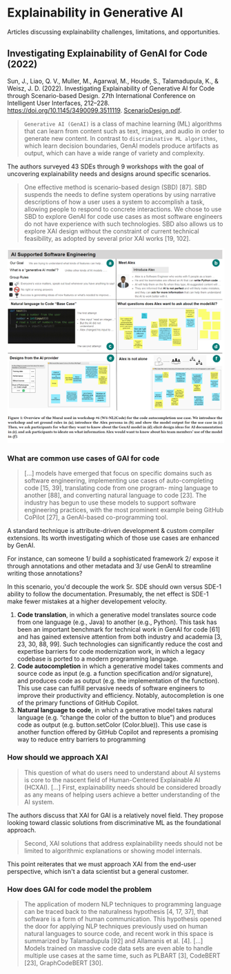 # Explainability in Generative AI

Articles discussing explainability challenges, limitations, and opportunities.

## Investigating Explainability of GenAI for Code (2022)

Sun, J., Liao, Q. V., Muller, M., Agarwal, M., Houde, S., Talamadupula, K., & Weisz, J. D. (2022). Investigating Explainability of Generative AI for Code through Scenario-based Design. 27th International Conference on Intelligent User Interfaces, 212–228. https://doi.org/10.1145/3490099.3511119. [ScenarioDesign.pdf](ScenarioDesign.pdf).

> `Generative AI (GenAI)` is a class of machine learning (ML) algorithms that can learn from content such as text, images, and audio in order to generate new content. In contrast to `discriminative ML algorithms`, which learn decision boundaries, GenAI models produce artifacts as output, which can have a wide range of variety and complexity.

The authors surveyed 43 SDEs through 9 workshops with the goal of uncovering explainability needs and designs around specific scenarios.

> One effective method is scenario-based design (SBD) [87]. SBD suspends the needs to define
system operations by using narrative descriptions of how a user uses a system to accomplish a task, allowing people to respond to concrete interactions. We chose to use SBD to explore GenAI for code use cases as most software engineers do not have experience with such technologies. SBD also allows us to explore XAI design without the constraint of current technical feasibility, as adopted by several prior XAI works [19, 102].

![alex.png](alex.png)

### What are common use cases of GAI for code

> [...] models have emerged that focus on specific domains such as software engineering, implementing use cases of auto-completing code [15, 39], translating code from one program-
ming language to another [88], and converting natural language to code [23]. The industry has begun to use these models to support software engineering practices, with the most prominent example being GitHub CoPilot [27], a GenAI-based co-programming tool.

A standard technique is attribute-driven development & custom compiler extensions. Its worth investigating which of those use cases are enhanced by GenAI.

For instance, can someone 1/ build a sophisticated framework 2/ expose it through annotations and other metadata and 3/ use GenAI to streamline writing those annotations?

In this scenario, you'd decouple the work Sr. SDE should own versus SDE-1 ability to follow the documentation. Presumably, the net effect is SDE-1 make fewer mistakes at a higher developement velocity.

1. **Code translation**, in which a generative model translates source code from one language (e.g., Java) to another (e.g., Python). This task has been an important benchmark for
technical work in GenAI for code [61] and has gained extensive attention from both industry and academia [3, 23, 30, 88, 99]. Such technologies can significantly reduce the cost and expertise barriers for code modernization work, in which a legacy codebase is ported to a modern programming language.
1. **Code autocompletion** in which a generative model takes comments and source code as input (e.g. a function specification and/or signature), and produces code as output (e.g. the implementation of the function). This use case can fulfill pervasive needs of software engineers to improve their productivity and efficiency. Notably, autocompletion is one of
the primary functions of GitHub Copilot.
1. **Natural language to code**, in which a generative model takes natural language (e.g. “change the color of the button to blue”) and produces code as output (e.g. button.setColor
(Color.blue)). This use case is another function offered by GitHub Copilot and represents a promising way to reduce entry barriers to programming

### How should we approach XAI

> This question of what do users need to understand about AI systems is core to the nascent field of Human-Centered Explainable AI (HCXAI). [...] First, explainability needs should be
considered broadly as any means of helping users achieve a better understanding of the AI system.

The authors discuss that XAI for GAI is a relatively novel field. They propose looking toward classic solutions from discriminative ML as the foundational approach.

> Second, XAI solutions that address explainability needs should not be limited to algorithmic explanations or showing model internals.

This point reiterates that we must approach XAI from the end-user perspective, which isn't a data scientist but a general customer.

### How does GAI for code model the problem

> The application of modern NLP techniques to programming language can be traced back to the naturalness hypothesis [4, 17, 37], that software is a form of human communication. This hypothesis opened the door for applying NLP techniques previously used on human natural languages to source code, and recent work in this space is summarized by Talamadupula [92] and Allamanis et al. [4]. [...] Models trained on massive code data sets are even able to handle multiple use cases at the same time, such as PLBART [3], CodeBERT [23], GraphCodeBERT [30].
